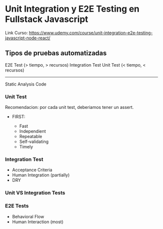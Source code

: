 # Unit Integration y E2E Testing en Fullstack Javascript

Link Curso: https://www.udemy.com/course/unit-integration-e2e-testing-javascript-node-react/

## Tipos de pruebas automatizadas

E2E Test (> tiempo, > recursos)
Integration Test
Unit Test (< tiempo, < recursos)

---

Static Analysis Code

### Unit Test

Recomendacion: por cada unit test, deberiamos tener un assert.

- FIRST:

  - Fast
  - Independient
  - Repeatable
  - Self-validating
  - Timely

### Integration Test

- Acceptance Criteria
- Human Integration (partially)
- DRY

### Unit VS Integration Tests

### E2E Tests

- Behavioral Flow
- Human Interaction (most)
